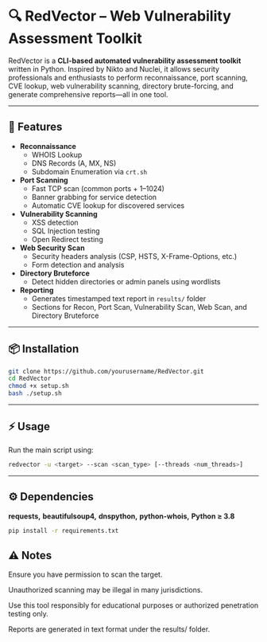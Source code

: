 # 🔍 RedVector – Web Vulnerability Assessment Toolkit

RedVector is a **CLI-based automated vulnerability assessment toolkit** written in Python. Inspired by Nikto and Nuclei, it allows security professionals and enthusiasts to perform reconnaissance, port scanning, CVE lookup, web vulnerability scanning, directory brute-forcing, and generate comprehensive reports—all in one tool.

---

## 🚀 Features

- **Reconnaissance**
  - WHOIS Lookup
  - DNS Records (A, MX, NS)
  - Subdomain Enumeration via `crt.sh`  
- **Port Scanning**
  - Fast TCP scan (common ports + 1–1024)
  - Banner grabbing for service detection
  - Automatic CVE lookup for discovered services
- **Vulnerability Scanning**
  - XSS detection
  - SQL Injection testing
  - Open Redirect testing
- **Web Security Scan**
  - Security headers analysis (CSP, HSTS, X-Frame-Options, etc.)
  - Form detection and analysis
- **Directory Bruteforce**
  - Detect hidden directories or admin panels using wordlists
- **Reporting**
  - Generates timestamped text report in `results/` folder
  - Sections for Recon, Port Scan, Vulnerability Scan, Web Scan, and Directory Bruteforce

---

## 📦 Installation

```bash
git clone https://github.com/yourusername/RedVector.git
cd RedVector
chmod +x setup.sh
bash ./setup.sh
```

---

## ⚡ Usage

Run the main script using:
```bash 
redvector -u <target> --scan <scan_type> [--threads <num_threads>]
```
---

## ⚙ Dependencies

**requests,**
**beautifulsoup4,** 
**dnspython,** 
**python-whois,** 
**Python ≥ 3.8**
```bash
pip install -r requirements.txt
```

## ⚠ Notes

Ensure you have permission to scan the target.

Unauthorized scanning may be illegal in many jurisdictions.

Use this tool responsibly for educational purposes or authorized penetration testing only.

Reports are generated in text format under the results/ folder.




